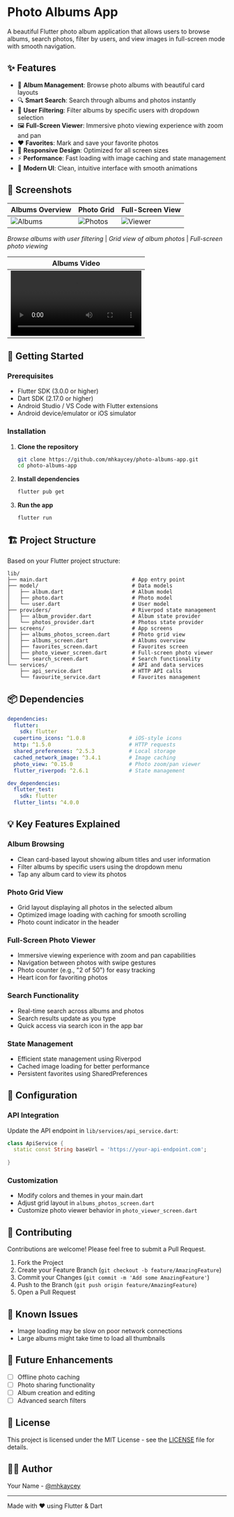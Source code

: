 # Photo Albums App

A beautiful Flutter photo album application that allows users to browse albums, search photos, filter by users, and view images in full-screen mode with smooth navigation.

## ✨ Features

- 📸 **Album Management**: Browse photo albums with beautiful card layouts
- 🔍 **Smart Search**: Search through albums and photos instantly
- 👤 **User Filtering**: Filter albums by specific users with dropdown selection
- 🖼️ **Full-Screen Viewer**: Immersive photo viewing experience with zoom and pan
- ❤️ **Favorites**: Mark and save your favorite photos
- 📱 **Responsive Design**: Optimized for all screen sizes
- ⚡ **Performance**: Fast loading with image caching and state management
- 🎨 **Modern UI**: Clean, intuitive interface with smooth animations

## 📱 Screenshots

| Albums Overview | Photo Grid | Full-Screen View |
|-----------------|------------|------------------|
| ![Albums](screenshots/albums_screen.png) | ![Photos](screenshots/photos_grid.png) | ![Viewer](screenshots/photo_viewer.png) |

*Browse albums with user filtering* | *Grid view of album photos* | *Full-screen photo viewing*

| Albums Video    | 
|-----------------|
| <video src="screenshots/app_video.mov" controls width="300"> Video</video> |

## 🚀 Getting Started

### Prerequisites

- Flutter SDK (3.0.0 or higher)
- Dart SDK (2.17.0 or higher)
- Android Studio / VS Code with Flutter extensions
- Android device/emulator or iOS simulator

### Installation

1. **Clone the repository**
   ```bash
   git clone https://github.com/mhkaycey/photo-albums-app.git
   cd photo-albums-app
   ```

2. **Install dependencies**
   ```bash
   flutter pub get
   ```

3. **Run the app**
   ```bash
   flutter run
   ```

## 🏗️ Project Structure

Based on your Flutter project structure:

```
lib/
├── main.dart                           # App entry point
├── model/                              # Data models
│   ├── album.dart                      # Album model
│   ├── photo.dart                      # Photo model
│   └── user.dart                       # User model
├── providers/                          # Riverpod state management
│   ├── album_provider.dart             # Album state provider
│   └── photos_provider.dart            # Photos state provider
├── screens/                            # App screens
│   ├── albums_photos_screen.dart       # Photo grid view
│   ├── albums_screen.dart              # Albums overview
│   ├── favorites_screen.dart           # Favorites screen
│   ├── photo_viewer_screen.dart        # Full-screen photo viewer
│   └── search_screen.dart              # Search functionality
└── services/                           # API and data services
    ├── api_service.dart                # HTTP API calls
    └── favourite_service.dart          # Favorites management
```

## 📦 Dependencies

```yaml
dependencies:
  flutter:
    sdk: flutter
  cupertino_icons: ^1.0.8              # iOS-style icons
  http: ^1.5.0                         # HTTP requests
  shared_preferences: ^2.5.3           # Local storage
  cached_network_image: ^3.4.1         # Image caching
  photo_view: ^0.15.0                  # Photo zoom/pan viewer
  flutter_riverpod: ^2.6.1             # State management

dev_dependencies:
  flutter_test:
    sdk: flutter
  flutter_lints: ^4.0.0
```

## 💡 Key Features Explained

### Album Browsing
- Clean card-based layout showing album titles and user information
- Filter albums by specific users using the dropdown menu
- Tap any album card to view its photos

### Photo Grid View
- Grid layout displaying all photos in the selected album
- Optimized image loading with caching for smooth scrolling
- Photo count indicator in the header

### Full-Screen Photo Viewer
- Immersive viewing experience with zoom and pan capabilities
- Navigation between photos with swipe gestures
- Photo counter (e.g., "2 of 50") for easy tracking
- Heart icon for favoriting photos

### Search Functionality
- Real-time search across albums and photos
- Search results update as you type
- Quick access via search icon in the app bar

### State Management
- Efficient state management using Riverpod
- Cached image loading for better performance
- Persistent favorites using SharedPreferences

## 🔧 Configuration

### API Integration
Update the API endpoint in `lib/services/api_service.dart`:

```dart
class ApiService {
  static const String baseUrl = 'https://your-api-endpoint.com';
  
}
```

### Customization
- Modify colors and themes in your main.dart
- Adjust grid layout in `albums_photos_screen.dart`
- Customize photo viewer behavior in `photo_viewer_screen.dart`

## 🤝 Contributing

Contributions are welcome! Please feel free to submit a Pull Request.

1. Fork the Project
2. Create your Feature Branch (`git checkout -b feature/AmazingFeature`)
3. Commit your Changes (`git commit -m 'Add some AmazingFeature'`)
4. Push to the Branch (`git push origin feature/AmazingFeature`)
5. Open a Pull Request

## 🐛 Known Issues

- Image loading may be slow on poor network connections
- Large albums might take time to load all thumbnails

## 🔮 Future Enhancements

- [ ] Offline photo caching
- [ ] Photo sharing functionality
- [ ] Album creation and editing
- [ ] Advanced search filters
<!-- - [ ] Dark mode support
- [ ] Photo metadata display -->

## 📄 License

This project is licensed under the MIT License - see the [LICENSE](LICENSE) file for details.

## 👨‍💻 Author

Your Name - [@mhkaycey](https://github.com/mhkaycey)

<!-- Project Link: [https://github.com/yourusername/photo-albums-app](https://github.com/yourusername/photo-albums-app) -->

---

Made with ❤️ using Flutter & Dart